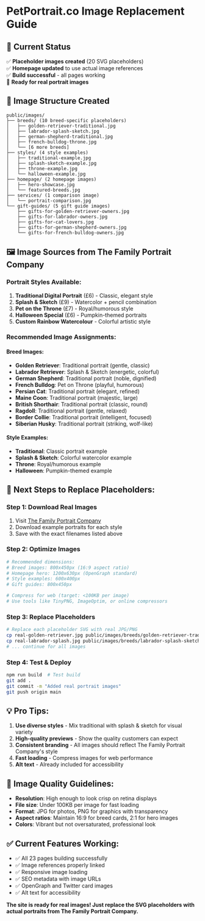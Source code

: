 # PetPortrait.co Image Replacement Guide

## 🎯 Current Status
✅ **Placeholder images created** (20 SVG placeholders)  
✅ **Homepage updated** to use actual image references  
✅ **Build successful** - all pages working  
🔄 **Ready for real portrait images**

## 📁 Image Structure Created

```
public/images/
├── breeds/ (10 breed-specific placeholders)
│   ├── golden-retriever-traditional.jpg
│   ├── labrador-splash-sketch.jpg
│   ├── german-shepherd-traditional.jpg
│   ├── french-bulldog-throne.jpg
│   └── [6 more breeds]
├── styles/ (4 style examples)
│   ├── traditional-example.jpg
│   ├── splash-sketch-example.jpg
│   ├── throne-example.jpg
│   └── halloween-example.jpg
├── homepage/ (2 homepage images)
│   ├── hero-showcase.jpg
│   └── featured-breeds.jpg
├── services/ (1 comparison image)
│   └── portrait-comparison.jpg
└── gift-guides/ (5 gift guide images)
    ├── gifts-for-golden-retriever-owners.jpg
    ├── gifts-for-labrador-owners.jpg
    ├── gifts-for-cat-lovers.jpg
    ├── gifts-for-german-shepherd-owners.jpg
    └── gifts-for-french-bulldog-owners.jpg
```

## 🖼️ Image Sources from The Family Portrait Company

### Portrait Styles Available:
1. **Traditional Digital Portrait** (£6) - Classic, elegant style
2. **Splash & Sketch** (£9) - Watercolor + pencil combination  
3. **Pet on the Throne** (£7) - Royal/humorous style
4. **Halloween Special** (£6) - Pumpkin-themed portraits
5. **Custom Rainbow Watercolour** - Colorful artistic style

### Recommended Image Assignments:

#### Breed Images:
- **Golden Retriever**: Traditional portrait (gentle, classic)
- **Labrador Retriever**: Splash & Sketch (energetic, colorful)
- **German Shepherd**: Traditional portrait (noble, dignified)
- **French Bulldog**: Pet on Throne (playful, humorous)
- **Persian Cat**: Traditional portrait (elegant, refined)
- **Maine Coon**: Traditional portrait (majestic, large)
- **British Shorthair**: Traditional portrait (classic, round)
- **Ragdoll**: Traditional portrait (gentle, relaxed)
- **Border Collie**: Traditional portrait (intelligent, focused)
- **Siberian Husky**: Traditional portrait (striking, wolf-like)

#### Style Examples:
- **Traditional**: Classic portrait example
- **Splash & Sketch**: Colorful watercolor example
- **Throne**: Royal/humorous example
- **Halloween**: Pumpkin-themed example

## 🔄 Next Steps to Replace Placeholders:

### Step 1: Download Real Images
1. Visit [The Family Portrait Company](https://familyportraitcompany.com/)
2. Download example portraits for each style
3. Save with the exact filenames listed above

### Step 2: Optimize Images
```bash
# Recommended dimensions:
# Breed images: 800x450px (16:9 aspect ratio)
# Homepage hero: 1200x630px (OpenGraph standard)
# Style examples: 600x400px
# Gift guides: 800x450px

# Compress for web (target: <100KB per image)
# Use tools like TinyPNG, ImageOptim, or online compressors
```

### Step 3: Replace Placeholders
```bash
# Replace each placeholder SVG with real JPG/PNG
cp real-golden-retriever.jpg public/images/breeds/golden-retriever-traditional.jpg
cp real-labrador-splash.jpg public/images/breeds/labrador-splash-sketch.jpg
# ... continue for all images
```

### Step 4: Test & Deploy
```bash
npm run build  # Test build
git add .
git commit -m "Added real portrait images"
git push origin main
```

## 💡 Pro Tips:

1. **Use diverse styles** - Mix traditional with splash & sketch for visual variety
2. **High-quality previews** - Show the quality customers can expect
3. **Consistent branding** - All images should reflect The Family Portrait Company's style
4. **Fast loading** - Compress images for web performance
5. **Alt text** - Already included for accessibility

## 🎨 Image Quality Guidelines:

- **Resolution**: High enough to look crisp on retina displays
- **File size**: Under 100KB per image for fast loading
- **Format**: JPG for photos, PNG for graphics with transparency
- **Aspect ratios**: Maintain 16:9 for breed cards, 2:1 for hero images
- **Colors**: Vibrant but not oversaturated, professional look

## ✅ Current Features Working:

- ✅ All 23 pages building successfully
- ✅ Image references properly linked
- ✅ Responsive image loading
- ✅ SEO metadata with image URLs
- ✅ OpenGraph and Twitter card images
- ✅ Alt text for accessibility

**The site is ready for real images! Just replace the SVG placeholders with actual portraits from The Family Portrait Company.**



